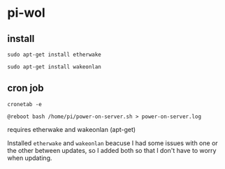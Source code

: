 # pi-wol

## install

`sudo apt-get install etherwake`

`sudo apt-get install wakeonlan`

## cron job

`cronetab -e`

`@reboot bash /home/pi/power-on-server.sh > power-on-server.log`

requires etherwake and wakeonlan (apt-get)

Installed `etherwake` and `wakeonlan` beacuse I had some issues with one or the other between updates, so I added both so that I don't have to worry when updating.
